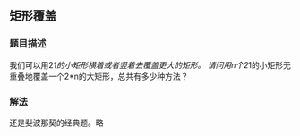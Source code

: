 ## 矩形覆盖
### 题目描述
我们可以用2*1的小矩形横着或者竖着去覆盖更大的矩形。
请问用n个2*1的小矩形无重叠地覆盖一个2*n的大矩形，总共有多少种方法？
### 解法
还是斐波那契的经典题。略
